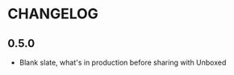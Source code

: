 CHANGELOG
=========

0.5.0
-----

 * Blank slate, what's in production before sharing with Unboxed

